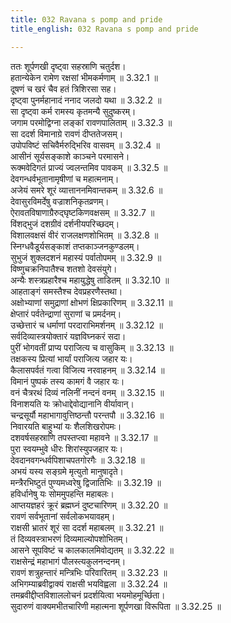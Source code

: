 ```yaml
---
title: 032 Ravana s pomp and pride
title_english: 032 Ravana s pomp and pride

---
```

<div class="audioEmbed"  caption="श्रीराम-हरिसीताराममूर्ति-घनपाठिभ्यां वचनम्" src="https://archive.org/download/Ramayana-recitation-Sriram-harisItArAmamUrti-Ghanapaati-v2/Kanda_3/Kanda_3_ARK-032-Shoorpanakakrutha_Ravana_Bala_Stuthi.mp3"></div>

ततः शूर्पणखी दृष्ट्वा सहस्राणि चतुर्दश।  
हतान्येकेन रामेण रक्षसां भीमकर्मणाम् ॥ 3.32.1 ॥   
दूषणं च खरं चैव हतं त्रिशिरसा सह।  
दृष्ट्वा पुनर्महानादं ननाद जलदो यथा ॥ 3.32.2 ॥   
सा दृष्ट्वा कर्म रामस्य कृतमन्यै सुदुष्करम्।  
जगाम परमोद्विग्ना लङ्कां रावणपालिताम् ॥ 3.32.3 ॥   
सा ददर्श विमानाग्रे रावणं दीप्ततेजसम्।  
उपोपविष्टं सचिवैर्मरुद्भिरिव वासवम् ॥ 3.32.4 ॥   
आसीनं सूर्यसङ्काशे काञ्चने परमासने।  
रूक्मवेदिगतं प्राज्यं ज्वलन्तमिव पावकम् ॥ 3.32.5 ॥   
देवगन्धर्वभूतानामृषीणां च महात्मनाम्।  
अजेयं समरे शूरं व्यात्ताननमिवान्तकम् ॥ 3.32.6 ॥   
देवासुरविमर्देषु वज्राशनिकृतव्रणम्।  
ऐरावतविषाणाग्रैरुद्घृष्टकिणवक्षसम् ॥ 3.32.7 ॥   
विंशद्भुजं दशग्रीवं दर्शनीयपरिच्छदम्।  
विशालवक्षसं वीरं राजलक्षणशोभितम् ॥ 3.32.8 ॥   
स्निग्धवैडूर्यसङ्काशं तप्तकाञ्जनकुण्डलम्।  
सुभुजं शुक्लदशनं महास्यं पर्वातोपमम् ॥ 3.32.9 ॥   
विष्णुचक्रनिपातैश्च शतशो देवसंयुगे।  
अन्यैः शस्त्रप्रहारैश्च महायुद्धेषु ताडितम् ॥ 3.32.10 ॥   
आहताङ्गं समस्तैश्च देवप्रहरणैस्तथा।  
अक्षोभ्याणां समुद्राणां क्षोभणं क्षिप्रकारिणम् ॥ 3.32.11 ॥   
क्षेप्तारं पर्वतेन्द्राणां सुराणां च प्रमर्दनम्।  
उच्छेत्तारं च धर्माणां परदाराभिमर्शनम् ॥ 3.32.12 ॥   
सर्वदिव्यास्त्रयोक्तारं यज्ञविघ्नकरं सदा।  
पुरीं भोगवतीं प्राप्य पराजित्य च वासुकिम् ॥ 3.32.13 ॥   
तक्षकस्य प्रित्यां भार्यां पराजित्य जहार यः।  
कैलासपर्वतं गत्वा विजित्य नरवाहनम् ॥ 3.32.14 ॥   
विमानं पुष्पकं तस्य कामगं वै जहार यः।  
वनं चैत्ररथं दिव्यं नलिनीं नन्दनं वनम् ॥ 3.32.15 ॥   
विनाशयति यः क्रोधाद्देवोद्यानानि वीर्यावान्।  
चन्द्रसूर्यौ महाभागावुत्तिष्ठन्तौ परन्तपौ ॥ 3.32.16 ॥   
निवारयति बाहुभ्यां यः शैलशिखरोपमः।  
दशवर्षसहस्राणि तपस्तप्त्वा महावने ॥ 3.32.17 ॥   
पुरा स्वयम्भुवे धीरः शिरांस्युपजहार यः।  
देवदानवगन्धर्वपिशाचपतगोरगैः ॥ 3.32.18 ॥   
अभयं यस्य सङ्ग्रमे मृत्युतो मानुषादृते।  
मन्त्रैरभिष्टुतं पुण्यमध्वरेषु द्विजातिभिः ॥ 3.32.19 ॥   
हविर्धानेषु यः सोममुपहन्ति महाबलः।  
आप्तयज्ञहरं क्रूरं ब्रह्मघ्नं दुष्टचारिणम् ॥ 3.32.20 ॥   
रावणं सर्वभूतानां सर्वलोकभयावहम्।  
राक्षसी भ्रातरं शूरं सा ददर्श महाबलम् ॥ 3.32.21 ॥   
तं दिव्यवस्त्राभरणं दिव्यमाल्योपशोभितम्।  
आसने सूपविष्टं च कालकालमिवोद्यतम् ॥ 3.32.22 ॥   
राक्षसेन्द्रं महाभागं पौलस्त्यकुलनन्दनम्।  
रावणं शत्रुहन्तारं मन्त्रिभिः परिवारितम् ॥ 3.32.23 ॥   
अभिगम्याब्रवीद्वाक्यं राक्षसी भयविह्वला ॥ 3.32.24 ॥   
तमब्रवीद्दीप्तविशाललोचनं प्रदर्शयित्वा भयमोहमूर्च्छिता।  
सुदारुणं वाक्यमभीतचारिणी महात्मना शूर्पणखा विरूपिता ॥ 3.32.25 ॥   